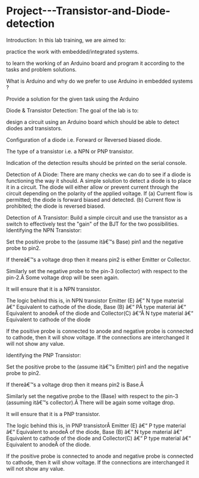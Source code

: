 # Project---Transistor-and-Diode-detection

Introduction:
In this lab training, we are aimed to:

 practice the work with embedded/integrated systems.

to learn the working of an Arduino board and program it according to the tasks and problem solutions.

What is Arduino and why do we prefer to use Arduino in embedded systems ?

Provide a solution for the given task using the Arduino

Diode & Transistor Detection:
The goal of the lab is to:

 design a circuit using an Arduino board which should be able to detect diodes and transistors.

Configuration of a diode i.e. Forward or Reversed biased diode.

The type of a transistor i.e. a NPN or PNP transistor. 

Indication of the detection results should be printed on the serial console.

Detection of A Diode:
There are many checks we can do to see if a diode is functioning the way it should.
A simple solution to detect a diode is to place it in a circuit.
The diode will either allow or prevent current through the circuit depending on the polarity of the applied voltage.
If
(a) Current flow is permitted; the diode is forward biased and detected.
(b) Current flow is prohibited; the diode is reversed biased.



Detection of A Transistor:
Build a simple circuit and use the transistor as a switch to effectively test the "gain" of the BJT for the two possibilities.
Identifying the NPN Transistor:

Set the positive probe to the (assume itâ€™s Base) pin1 and the negative probe to pin2.

If thereâ€™s a voltage drop then it means pin2 is either Emitter or Collector.

Similarly set the negative probe to the pin-3 (collector) with respect to the pin-2.Â Some voltage drop will be seen again.

It will ensure that it is a NPN transistor. 

The logic behind this is, in NPN transistor Emitter (E) â€“ N type material â€“ Equivalent to cathode of the diode, Base (B) â€“ PÂ type material â€“ Equivalent to anodeÂ of the diode and Collector(C) â€“Â N type material â€“ Equivalent to cathode of the diode

If the positive probe is connected to anode and negative probe is connected to cathode, then it will show voltage. If the connections are interchanged it will not show any value.

Identifying the PNP Transistor:

Set the positive probe to the (assume itâ€™s Emitter) pin1 and the negative probe to pin2.

If thereâ€™s a voltage drop then it means pin2 is Base.Â 

Similarly set the negative probe to the (Base) with respect to the pin-3 (assuming itâ€™s collector).Â There will be again some voltage drop.

It will ensure that it is a PNP transistor. 

The logic behind this is, in PNP transistorÂ Emitter (E) â€“ P type material â€“ Equivalent to anodeÂ of the diode, Base (B) â€“ N type material â€“ Equivalent to cathode of the diode and Collector(C) â€“ P type material â€“ Equivalent to anodeÂ of the diode.

If the positive probe is connected to anode and negative probe is connected to cathode, then it will show voltage. If the connections are interchanged it will not show any value.




